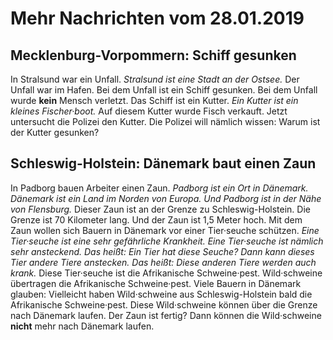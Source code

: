 # Mehr Nachrichten vom 28.01.2019


## Mecklenburg-Vorpommern: Schiff gesunken
In Stralsund war ein Unfall. 
*Stralsund ist eine Stadt an der Ostsee.* Der Unfall war im Hafen. Bei dem Unfall ist ein Schiff gesunken. Bei dem Unfall wurde **kein** Mensch verletzt. Das Schiff ist ein Kutter. 
*Ein Kutter ist ein kleines Fischer·boot.* Auf diesem Kutter wurde Fisch verkauft. Jetzt untersucht die Polizei den Kutter. Die Polizei will nämlich wissen: Warum ist der Kutter gesunken? 

## Schleswig-Holstein: Dänemark baut einen Zaun
In Padborg bauen Arbeiter einen Zaun. 
*Padborg ist ein Ort in Dänemark.* 
*Dänemark ist ein Land im Norden von Europa.* 
*Und Padborg ist in der Nähe von Flensburg.* Dieser Zaun ist an der Grenze zu Schleswig-Holstein. Die Grenze ist 70 Kilometer lang. Und der Zaun ist 1,5 Meter hoch. Mit dem Zaun wollen sich Bauern in Dänemark vor einer Tier·seuche schützen. 
*Eine Tier·seuche ist eine sehr gefährliche Krankheit.* 
*Eine Tier·seuche ist nämlich sehr ansteckend.* *Das heißt:* 
*Ein Tier hat diese Seuche?* 
*Dann kann dieses Tier andere Tiere anstecken.* *Das heißt:* 
*Diese anderen Tiere werden auch krank.* Diese Tier·seuche ist die Afrikanische Schweine·pest. Wild·schweine übertragen die Afrikanische Schweine·pest. Viele Bauern in Dänemark glauben: Vielleicht haben Wild·schweine aus Schleswig-Holstein bald die Afrikanische Schweine·pest. Diese Wild·schweine können über die Grenze nach Dänemark laufen. Der Zaun ist fertig? Dann können die Wild·schweine **nicht** mehr nach Dänemark laufen. 
